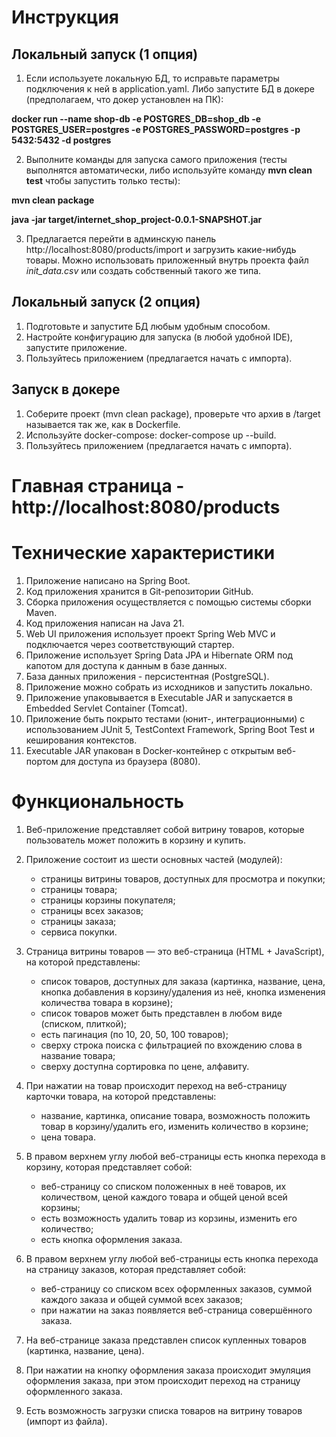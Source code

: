 # Инструкция

## Локальный запуск (1 опция)
1. Если используете локальную БД, то исправьте параметры подключения к ней в application.yaml.
Либо запустите БД в докере (предполагаем, что докер установлен на ПК):

**docker run --name shop-db -e POSTGRES_DB=shop_db -e POSTGRES_USER=postgres -e POSTGRES_PASSWORD=postgres -p 5432:5432 -d postgres**

2. Выполните команды для запуска самого приложения (тесты выполнятся автоматически, либо используйте команду **mvn clean test** чтобы запустить только тесты):

**mvn clean package**


**java -jar target/internet_shop_project-0.0.1-SNAPSHOT.jar**

3. Предлагается перейти в админскую панель http://localhost:8080/products/import и загрузить какие-нибудь товары. 
Можно использовать приложенный внутрь проекта файл *init_data.csv* или создать собственный такого же типа.  

## Локальный запуск (2 опция)
1. Подготовьте и запустите БД любым удобным способом.
2. Настройте конфигурацию для запуска (в любой удобной IDE), запустите приложение.
3. Пользуйтесь приложением (предлагается начать с импорта).

## Запуск в докере
1. Соберите проект (mvn clean package), проверьте что архив в /target называется так же, как в Dockerfile.
2. Используйте docker-compose: docker-compose up --build.
3. Пользуйтесь приложением (предлагается начать с импорта).


# Главная страница - http://localhost:8080/products

# Технические характеристики

1. Приложение написано на Spring Boot.
2. Код приложения хранится в Git-репозитории GitHub.
3. Сборка приложения осуществляется с помощью системы сборки Maven.
4. Код приложения написан на Java 21.
5. Web UI приложения использует проект Spring Web MVC и подключается через соответствующий стартер.
6. Приложение использует Spring Data JPA и Hibernate ORM под капотом для доступа к данным в базе данных.
7. База данных приложения - персистентная (PostgreSQL).
8. Приложение можно собрать из исходников и запустить локально.
9. Приложение упаковывается в Executable JAR и запускается в Embedded Servlet Container (Tomcat).
10. Приложение быть покрыто тестами (юнит-, интеграционными) с использованием JUnit 5, TestContext Framework, Spring Boot Test и кеширования контекстов.
11. Executable JAR упакован в Docker-контейнер с открытым веб-портом для доступа из браузера (8080).

# Функциональность

1. Веб-приложение представляет собой витрину товаров, которые пользователь может положить в корзину и купить.

2. Приложение состоит из шести основных частей (модулей):
    - страницы витрины товаров, доступных для просмотра и покупки;
    - страницы товара;
    - страницы корзины покупателя;
    - страницы всех заказов;
    - страницы заказа;
    - сервиса покупки.

3. Страница витрины товаров — это веб-страница (HTML + JavaScript), на которой представлены:
    - список товаров, доступных для заказа (картинка, название, цена, кнопка добавления в корзину/удаления из неё, кнопка изменения количества товара в корзине);
    - список товаров может быть представлен в любом виде (списком, плиткой);
    - есть пагинация (по 10, 20, 50, 100 товаров);
    - сверху строка поиска с фильтрацией по вхождению слова в название товара;
    - сверху доступна сортировка по цене, алфавиту.

4. При нажатии на товар происходит переход на веб-страницу карточки товара, на которой представлены:
    - название, картинка, описание товара, возможность положить товар в корзину/удалить его, изменить количество в корзине;
    - цена товара.

5. В правом верхнем углу любой веб-страницы есть кнопка перехода в корзину, которая представляет собой:
    - веб-страницу со списком положенных в неё товаров, их количеством, ценой каждого товара и общей ценой всей корзины;
    - есть возможность удалить товар из корзины, изменить его количество;
    - есть кнопка оформления заказа.

6. В правом верхнем углу любой веб-страницы есть кнопка перехода на страницу заказов, которая представляет собой:
    - веб-страницу со списком всех оформленных заказов, суммой каждого заказа и общей суммой всех заказов;
    - при нажатии на заказ появляется веб-страница совершённого заказа.

7. На веб-странице заказа представлен список купленных товаров (картинка, название, цена).

8. При нажатии на кнопку оформления заказа происходит эмуляция оформления заказа, при этом происходит переход на страницу оформленного заказа.

9. Есть возможность загрузки списка товаров на витрину товаров (импорт из файла).